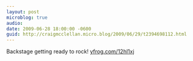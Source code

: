```yaml
---
layout: post
microblog: true
audio: 
date: 2009-06-28 18:00:00 -0600
guid: http://craigmcclellan.micro.blog/2009/06/29/t2394698112.html
---
```

Backstage getting ready to rock! [yfrog.com/12hl1xj](http://yfrog.com/12hl1xj)

